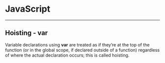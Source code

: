 # JavaScript

---

## Hoisting - var

Variable declarations using **var** are treated as if they’re at the top of the function (or in the global scope, if declared outside of a function) regardless of where the actual declaration occurs; this is called hoisting.
